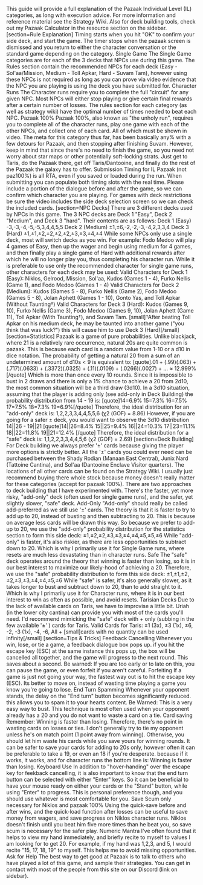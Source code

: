 This guide will provide a full explanation of the Pazaak Individual Level (IL) categories, as long with execution advice. For more information and reference material see the Strategy Wiki.
Also for deck building tools, check out my Pazaak Calculator in the resource section on the sidebar.
[section=Rule Explanation]
Timing starts when you hit "OK" to confirm your side deck, and start the game. The timer stops when the pazaak screen is dismissed and you return to either the character conversation or the standard game depending on the category.
Single Game
The Single Game categories are for each of the 3 decks that NPCs use during this game. The Rules section contain the recommended NPCs for each deck (Easy - Sol'aa/Mission, Medium - Toll Apkar, Hard - Suvam Tam), however using these NPCs is not required as long as you can prove via video evidence that the NPC you are playing is using the deck you have submitted for.
Character Runs
The Character runs require you to complete the full "circuit" for any given NPC. Most NPCs will either stop playing or give certain final rewards after a certain number of losses. The rules section for each category (as well as strategy wiki) have the optimal number of times needed to beat each NPC.
Pazaak 100%
Pazaak 100%, also known as "the unholy run", requires you to complete all of the character runs, play one game with each of the other NPCs, and collect one of each card. All of which must be shown in video. The meta for this category thus far, has been basically any% with a few detours for Pazaak, and then stopping after finishing Suvam. However, keep in mind that since there's no need to finish the game, so you need not worry about star maps or other potentially soft-locking strats. Just get to Taris, do the Pazaak there, get off Taris/Dantooine, and finally do the rest of the Pazaak the galaxy has to offer.
Submission
Timing for IL Pazaak (not paz100%) is all RTA, even if you saved or loaded during the run. When submitting you can populate both timing slots with the real time.
Please include a portion of the dialogue before and after the game, so we can confirm which character you are playing.
For games with deck restrictions be sure the video includes the side deck selection screen so we can check the included cards.
[section=NPC Decks]
There are 3 different decks used by NPCs in this game. The 3 NPC decks are Deck 1 "Easy", Deck 2 "Medium", and Deck 3 "hard". Their contents are as follows:
Deck 1 (Easy) -3,-3,-4,-5,-5,3,4,4,5,5
Deck 2 (Medium) ±1,±6,-2,-2,-3,-4,2,3,3,4
Deck 3 (Hard) ±1,±1,±2,±2,±2,±2,±3,±3,±4,±4
While some NPCs only use a single deck, most will switch decks as you win. For example: Fodo Medoo will play 4 games of Easy, then up the wager and begin using medium for 4 games, and then finally play a single game of Hard with additional rewards after which he will no longer play you, thus completing his character run.
While it is preferable to use only the recommended character for single game runs, other characters for each deck may be used:
Valid Characters for Deck 1 (Easy): Niklos, Gelrood, Mission, Sol'aa, Kudos (Games 1 - 4), Furko Nellis (Game 1), and Fodo Medoo (Games 1 - 4)
Valid Characters for Deck 2 (Medium): Kudos (Games 5 - 8​), Furko Nellis (Game 2), Fodo Medoo (Games 5 -  8​), Jolan Aphett (Games 1 - 10), Gonto Yas, and Toll Apkar (Without Taunting†)
Valid Characters for Deck 3 (Hard): Kudos (Games 9, 10), Furko Nellis (Game 3), Fodo Medoo (Games 9, 10), Jolan Aphett (Game 11), Toll Apkar (With Taunting†), and Suvam Tam.
[small]†After beating Toll Apkar on his medium deck, he may be taunted into another game ("you think that was luck?") this will cause him to use Deck 3 (Hard)[/small]
[section=Statistics]
Pazaak is a game of pure probabilities. Unlike blackjack, where 21 is a relatively rare occurrence, natural 20s are quite common is pazaak. This is because each card is a random value from 1-10 or a d10 in dice notation.
The probability of getting a natural 20 from a sum of an undetermined amount of d10s < 9 is equivalent to:
[quote].01 + (.99)(.063) + (.717)(.0633) + (.3372)(.0325) + (.11)(.0109) + (.0266)(.0027) + ... ≈ 12.999%[/quote]
Which is more than once every 10 rounds.
Since it is impossible to bust in 2 draws and there is only a 1% chance to achieve a 20 from 2d10, the most common situation will be a third draw (3d10). In a 3d10 situation, assuming that the player is adding only (see add-only in Deck Building) the probability distribution from 14 - 19 is:
[quote]14=6.9% 15=7.3% 16=7.5% 17=7.5% 18=7.3% 19=6.9%[/quote]
Therefore, the ideal distribution for an "add-only" deck is: 1,2,2,3,3,4,4,5,5,6 (χ2 (GOF) = 8.86)
However, if you are going for a safer ± deck, you would want to observe the 3d10 distribution 14||26 - 19||21
[quote]14||26=8.4% 15||25=9.4% 16||24=10.3% 17||23=11.1% 18||22=11.8% 19||21=12.4% [/quote]
Therefore, the ideal distribution for a "safe" deck is: 1,1,2,2,3,3,4,4,5,6 (χ2 (GOF) = 2.69)
[section=Deck Building]
For Deck building we always prefer '±' cards because giving the player more options is strictly better. All the '±' cards you could ever need can be purchased between the Shady Rodian (Manaan East Central), Junix Nard (Tattoine Cantina), and Sol'aa (Dantooine Enclave Visitor quarters). The locations of all other cards can be found on the Strategy Wiki. I usually just recommend buying there whole stock because money doesn't really matter for these categories (accept for pazaak 100%).
There are two approaches to deck building that I have experimented with. There's the faster, yet more risky, "add-only" deck (often used for single game runs), and the safer, yet slightly slower, "safe" deck.
Add-Only
"Add-only" should really be called add-preferred as we still use '±' cards. The theory is that it is faster to try to add up to 20, instead of busting and then subtracting to 20. This is because on average less cards will be drawn this way. So because we prefer to add-up to 20, we use the "add-only" probability distribution for the statistics section to form this side deck:
±1,±2,±2,±3,±3,±4,±4,±5,±5,±6
While "add-only" is faster, it's also riskier, as there are less opportunities to subtract down to 20. Which is why I primarily use it for Single Game runs, where resets are much less devastating than in character runs.
Safe
The "safe" deck operates around the theory that winning is faster than losing, so it is in our best interest to maximize our likely-hood of achieving a 20. Therefore, we use the "safe" probability distribution to form this side deck:
±1,±1,±2,±2,±3,±3,±4,±4,±5,±6
While "safe" is safer, it's also generally slower, as it takes longer to bust and subtract down to 20, than to add straight to it. Which is why I primarily use it for Character runs, where it is in our best interest to win as often as possible, and avoid resets.
Tarisian Decks
Due to the lack of available cards on Taris, we have to improvise a little bit. Uriah (in the lower city cantina) can provide you with most of the cards you'll need. I'd recommend mimicking the "safe" deck with + only (subbing in the few available '±' ) cards for Taris.
Valid Cards for Taris: ±1 (3x), ±3 (1x), ±6, -2, -3 (1x), -4, -6, All +
[small]cards with no quantity can be used infinity[/small]
[section=Tips & Tricks]
Feedback Cancelling
Whenever you win, lose, or tie a game, a feedback dialogue box pops up. if you hit the escape key (ESC) at the same instance this pops up, the box will be cancelled all together, and the game will progress to the next round. This saves about a second. Be warned: If you are too early or to late on this, you can pause the game, or even forfeit if you aren't careful.
Forfeiting
If a game is just not going your way, the fastest way out is to hit the escape key (ESC). Its better to move on, instead of wasting time playing a game you know you're going to lose.
End Turn Spamming
Whenever your opponent stands, the delay on the "End turn" button becomes significantly reduced. this allows you to spam it to your hearts content. Be Warned: This is a very easy way to bust. This technique is most often used when your opponent already has a 20 and you do not want to waste a card on a tie.
Card saving
Remember: Winning is faster than losing. Therefore, there's no point in wasting cards on losses or ties. I don't generally try to tie my opponent unless he's on match point (1 point away from winning). Otherwise, you should let him waste his cards while you save yours for winning rounds.
It can be safer to save your cards for adding to 20s only, however often it can be preferable to take a 19, or even an 18 if you're desperate. because if it works, it works, and for character runs the bottom line is: Winning is faster than losing.
Keyboard Use
In addition to "hover-handing" over the escape key for feekback cancelling, it is also important to know that the end turn button can be selected with either "Enter" keys. So it can be beneficial to have your mouse ready on either your cards or the "Stand" button, while using "Enter" to progress. This is personal preference though, and you should use whatever is most comfortable for you.
Save Scum
only necessary for Niklos and pazaak 100%
Using the quick-save before and after wins, and the quick-load function after losses can be useful to save money from wagers, and save progress on Niklos character runs. Niklos doesn't finish until you beat him five more times than he beat you, so save scum is necessary for the safer play.
Numeric Mantra
I've often found that it helps to view my hand immediately, and briefly recite to myself to values I am looking for to get 20. For example, if my hand was 1,2,3, and 5, I would recite "15, 17, 18, 19" to myself. This helps me to avoid missing opportunities.
Ask for Help
The best way to get good at Pazaak is to talk to others who have played a lot of this game, and sample their strategies. You can get in contact with most of the people from this site on our Discord (link on sidebar).
